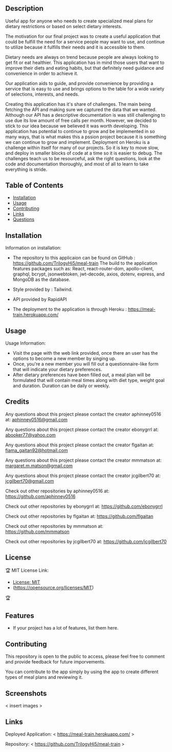   # <Meal-Train>
 
  ## Description
  
  Useful app for anyone who needs to create specialized meal plans for dietary restrictions or based on select dietary interests.
  
  The motivation for our final project was to create a useful application that could be fulfill the need for a service people may want to use, and continue to utilize because it fulfills their needs and it is accessible to them.

  Dietary needs are always on trend because people are always looking to get fit or eat healthier. This application has in mind those users that want to improve their diets and eating habits, but that definitely need guidance and convenience in order to achieve it.
  
  Our application aids to guide, and provide convenience by providing a service that is easy to use and brings options to the table for a wide variety of selections, interests, and needs.

  Creating this application has it's share of challenges. The main being fetching the API and making sure we captured the data that we wanted. Although our API has a descriptive documentation is was still challenging to use due its low amount of free calls per month. However, we decided to stick to our idea because we believed it was worth developing. This application has potential to continue to grow and be implemented in so many ways, that is what makes this a pssion project because it is something we can continue to grow and implement. Deployment on Heroku is a challenge within itself for many of our projects. So it is key to move slow, and deploy in smaller blocks of code at a time so it is easier to debug. The challenges teach us to be resourceful, ask the right questions, look at the code and documentation thoroughly, and most of all to learn to take everything is stride.

 
  ## Table of Contents

  - [Installation](#installation)
  - [Usage](#usage)
  - [Contributing](#contributing)
  - [Links](#links)
  - [Questions](#questions)
  

  ## Installation

  Information on installation: 
  - The repository to this applicaion can be found on GitHub : https://github.com/TrilogyHi5/meal-train
  The build to the application features packages such as: React, react-router-dom, apollo-client, graphql, bcrypt, jsonwebtoken, jwt-decode, axios, dotenv, express, and MongoDB as the database. 
  - Style provided by : Tailwind.
  - API provided by RapidAPI

  - The deployment to the application is through Heroku : https://meal-train.herokuapp.com/


  ## Usage
  
  Usage Information: 

  - Visit the page with the web link provided, once there an user has the options to become a new member by singing up.
  - Once, you're a new member you will fill out a questionnaire-like form that will indicate your dietary preferences.
  - After dietary preferences have been filled out, a meal plan will be formulated that will contain meal times along with diet type, weight goal and duration. Duration can be daily or weekly.


  ## Credits

  Any questions about this project please contact the creator aphinney0516 at: aphinney0516@gmail.com

  Any questions about this project please contact the creator ebonygrrl at: abooker77@yahoo.com
  
  Any questions about this project please contact the creator flgaitan at: fiama_gaitan92@hotmail.com

  Any questions about this project please contact the creator mmmatson at: margaret.m.matson@gmail.com

  Any questions about this project please contact the creator jcgilbert70 at: jcgilbert70@gmail.com


  Check out other repositories by aphinney0516 at: https://github.com/aphinney0516

  Check out other repositories by ebonygrrl at: https://github.com/ebonygrrl

  Check out other repositories by flgaitan at: https://github.com/flgaitan

  Check out other repositories by mmmatson at: https://github.com/mmmatson

  Check out other repositories by jcgilbert70 at: https://github.com/jcgilbert70

## License

 🏆 MIT License Link:
  - [License: MIT](https://img.shields.io/badge/License-MIT-yellow.svg)
  - (https://opensource.org/licenses/MIT)


🏆 

## Features

  - If your project has a lot of features, list them here.

 
  ## Contributing
  
  This repository is open to the public to access, please feel free to comment and provide feedback for future imporvements.

  You can contribute to the app simply by using the app to create different types of meal plans and reviewing it.
  
  ## Screenshots

  < insert images >

  ## Links

  Deployed Application: 
  < https://meal-train.herokuapp.com/ >

  Repository: 
  < https://github.com/TrilogyHi5/meal-train >
 


  

  
